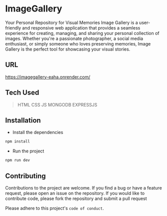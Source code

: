 # ImageGallery
Your Personal Repository for Visual Memories
Image Gallery is a user-friendly and responsive web application that provides a seamless experience for creating, managing, and sharing your personal collection of images. Whether you're a passionate photographer, a social media enthusiast, or simply someone who loves preserving memories, Image Gallery is the perfect tool for showcasing your visual stories.

## URL
https://imagegallery-eaha.onrender.com/

## Tech Used 
> HTML
> CSS
> JS
> MONGODB 
> EXPRESSJS

## Installation 

* Install the dependencies
```bash
npm install
```

* Run  the project
```bash
npm run dev
```

## Contributing

Contributions to the project are welcome. If you find a bug or have a feature request, please open an issue on the repository. If you would like to contribute code, please fork the repository and submit a pull request


Please adhere to this project's `code of conduct`.

